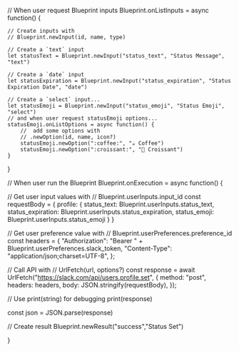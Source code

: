 
// When user request Blueprint inputs
Blueprint.onListInputs = async function() {
    
    // Create inputs with
    // Blueprint.newInput(id, name, type)    
  
    // Create a `text` input
    let statusText = Blueprint.newInput("status_text", "Status Message", "text")
    
    // Create a `date` input
    let statusExpiration = Blueprint.newInput("status_expiration", "Status Expiration Date", "date")
    
    // Create a `select` input...
    let statusEmoji = Blueprint.newInput("status_emoji", "Status Emoji", "select")    
    // and when user request statusEmoji options...
    statusEmoji.onListOptions = async function() {        
        //  add some options with
        // .newOption(id, name, icon?)
        statusEmoji.newOption(":coffee:", "☕️ Coffee")
        statusEmoji.newOption(":croissant:", "🥐 Croissant")
    }
    
}


// When user run the Blueprint
Blueprint.onExecution = async function() {
  
  // Get user input values with
  // Blueprint.userInputs.input_id
  const requestBody = {
      profile: {
          status_text: Blueprint.userInputs.status_text,          
          status_expiration: Blueprint.userInputs.status_expiration,
          status_emoji: Blueprint.userInputs.status_emoji
      }
  }
  
  // Get user preference value with
  // Blueprint.userPreferences.preference_id
  const headers = {
      "Authorization": "Bearer " + Blueprint.userPreferences.slack_token,
      "Content-Type": "application/json;charset=UTF-8",
  };
  
  // Call API with 
  // UrlFetch(url, options?)
  const response = await UrlFetch("https://slack.com/api/users.profile.set", {
    method: "post",
    headers: headers,
    body: JSON.stringify(requestBody),
  });
    
  // Use print(string) for debugging 
  print(response)
  
  const json = JSON.parse(response)
  
  // Create result
  Blueprint.newResult("success","Status Set") 

}
